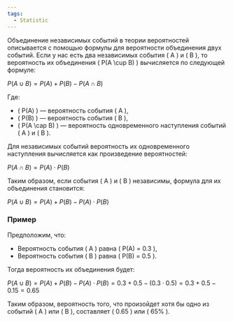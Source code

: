 ```yaml
---
tags:
  - Statistic
---
```

Объединение независимых событий в теории вероятностей описывается с помощью формулы для вероятности объединения двух событий. Если у нас есть два независимых события ( A ) и ( B ), то вероятность их объединения ( P(A \cup B) ) вычисляется по следующей формуле:

$P(A \cup B) = P(A) + P(B) - P(A \cap B)$

Где:

- ( P(A) ) — вероятность события ( A ),
- ( P(B) ) — вероятность события ( B ),
- ( P(A \cap B) ) — вероятность одновременного наступления событий ( A ) и ( B ).

Для независимых событий вероятность их одновременного наступления вычисляется как произведение вероятностей:

$P(A \cap B) = P(A) \cdot P(B)$

Таким образом, если события ( A ) и ( B ) независимы, формула для их объединения становится:

$P(A \cup B) = P(A) + P(B) - P(A) \cdot P(B)$

### Пример

Предположим, что:

- Вероятность события ( A ) равна ( P(A) = 0.3 ),
- Вероятность события ( B ) равна ( P(B) = 0.5 ).

Тогда вероятность их объединения будет:

$P(A \cup B) = P(A) + P(B) - P(A) \cdot P(B) = 0.3 + 0.5 - (0.3 \cdot 0.5) = 0.3 + 0.5 - 0.15 = 0.65$

Таким образом, вероятность того, что произойдет хотя бы одно из событий ( A ) или ( B ), составляет ( 0.65 ) или ( 65% ).
